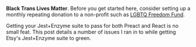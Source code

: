 **Black Trans Lives Matter**. Before you get started here, consider setting up a monthly repeating donation to a non-profit such as [LGBTQ Freedom Fund](https://www.lgbtqfund.org/).

Getting your Jest+Enzyme suite to pass for both Preact and React is no small feat. This post details a number of issues I ran in to while getting Etsy's Jest+Enzyme suite to green.

